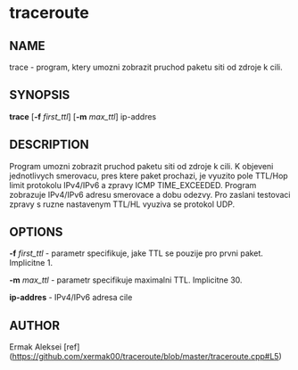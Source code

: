 # traceroute
## **NAME** ##
trace - program, ktery umozni zobrazit pruchod paketu siti od zdroje k cili.

## **SYNOPSIS** ##
**trace** [**-f** *first_ttl*] [**-m** *max_ttl*] ip-addres

## **DESCRIPTION** ##
Program umozni zobrazit pruchod paketu siti od zdroje k cili. K objeveni jednotlivych smerovacu,
pres ktere paket prochazi, je vyuzito pole TTL/Hop limit protokolu IPv4/IPv6 a zpravy ICMP TIME_EXCEEDED.
Program zobrazuje IPv4/IPv6 adresu smerovace a dobu odezvy.
Pro zaslani testovaci zpravy s ruzne nastavenym TTL/HL vyuziva se protokol UDP.

## **OPTIONS** ##
**-f** *first_ttl* - parametr specifikuje, jake TTL se pouzije pro prvni paket. Implicitne 1.

**-m** *max_ttl* - parametr specifikuje maximalni TTL. Implicitne 30.

**ip-addres** - IPv4/IPv6 adresa cile

## **AUTHOR** ##
Ermak Aleksei
[ref] (https://github.com/xermak00/traceroute/blob/master/traceroute.cpp#L5)
